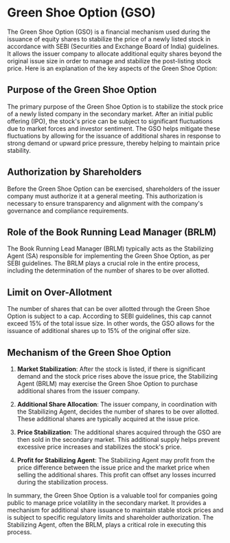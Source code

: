 # Green Shoe Option (GSO)

The Green Shoe Option (GSO) is a financial mechanism used during the issuance of equity shares to stabilize the price of a newly listed stock in accordance with SEBI (Securities and Exchange Board of India) guidelines. It allows the issuer company to allocate additional equity shares beyond the original issue size in order to manage and stabilize the post-listing stock price. Here is an explanation of the key aspects of the Green Shoe Option:

## Purpose of the Green Shoe Option

The primary purpose of the Green Shoe Option is to stabilize the stock price of a newly listed company in the secondary market. After an initial public offering (IPO), the stock's price can be subject to significant fluctuations due to market forces and investor sentiment. The GSO helps mitigate these fluctuations by allowing for the issuance of additional shares in response to strong demand or upward price pressure, thereby helping to maintain price stability.

## Authorization by Shareholders

Before the Green Shoe Option can be exercised, shareholders of the issuer company must authorize it at a general meeting. This authorization is necessary to ensure transparency and alignment with the company's governance and compliance requirements.

## Role of the Book Running Lead Manager (BRLM)

The Book Running Lead Manager (BRLM) typically acts as the Stabilizing Agent (SA) responsible for implementing the Green Shoe Option, as per SEBI guidelines. The BRLM plays a crucial role in the entire process, including the determination of the number of shares to be over allotted.

## Limit on Over-Allotment

The number of shares that can be over allotted through the Green Shoe Option is subject to a cap. According to SEBI guidelines, this cap cannot exceed 15% of the total issue size. In other words, the GSO allows for the issuance of additional shares up to 15% of the original offer size.

## Mechanism of the Green Shoe Option

1. **Market Stabilization**: After the stock is listed, if there is significant demand and the stock price rises above the issue price, the Stabilizing Agent (BRLM) may exercise the Green Shoe Option to purchase additional shares from the issuer company.

2. **Additional Share Allocation**: The issuer company, in coordination with the Stabilizing Agent, decides the number of shares to be over allotted. These additional shares are typically acquired at the issue price.

3. **Price Stabilization**: The additional shares acquired through the GSO are then sold in the secondary market. This additional supply helps prevent excessive price increases and stabilizes the stock's price.

4. **Profit for Stabilizing Agent**: The Stabilizing Agent may profit from the price difference between the issue price and the market price when selling the additional shares. This profit can offset any losses incurred during the stabilization process.

In summary, the Green Shoe Option is a valuable tool for companies going public to manage price volatility in the secondary market. It provides a mechanism for additional share issuance to maintain stable stock prices and is subject to specific regulatory limits and shareholder authorization. The Stabilizing Agent, often the BRLM, plays a critical role in executing this process.